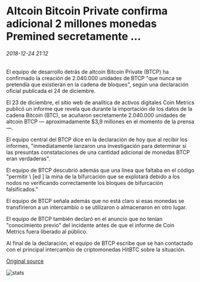 # Altcoin Bitcoin Private confirma adicional 2 millones monedas Premined secretamente ...

###### 2018-12-24 21:12

El equipo de desarrollo detrás de altcoin Bitcoin Private (BTCP) ha confirmado la creación de 2.040.000 unidades de BTCP "que nunca se pretendía que existieran en la cadena de bloques", según una declaración oficial publicada el 24 de diciembre.

El 23 de diciembre, el sitio web de analítica de activos digitales Coin Metrics publicó un informe que revela que durante la importación de los datos de la cadena Bitcoin (BTC), se acuñaron secretamente 2.040.000 unidades de altcoin BTCP — aproximadamente $3,9 millones en el momento de la prensa —.

El equipo central del BTCP dice en la declaración de hoy que al recibir los informes, "inmediatamente lanzaron una investigación para determinar si las presuntas constataciones de una cantidad adicional de monedas BTCP eran verdaderas".

El equipo de BTCP descubrió además que una línea que faltaba en el código "permitir \ [ed \] la mina de la bifurcación que se explotará debido a los nodos no verificando correctamente los bloques de bifurcación falsificados."

El equipo de BTCP señala además que no está claro si esas monedas se transfirieron a un intercambio o se utilizaron o almacenaron en otro lugar.

El equipo de BTCP también declaró en el anuncio que no tenían "conocimiento previo" del incidente antes de que el informe de Coin Metrics fuera liberado al público.

Al final de la declaración, el equipo de BTCP escribe que se han contactado con el principal intercambio de criptomonedas HitBTC sobre la situación.

[Original source](https://cointelegraph.com/news/altcoin-bitcoin-private-confirms-additional-2-million-coins-secretly-premined)

![stats](https://c.statcounter.com/11760860/0/a89fa40b/1/ "stats")